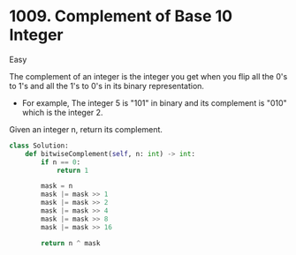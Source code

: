 # 1009. Complement of Base 10 Integer

Easy

The complement of an integer is the integer you get when you flip all the 0's to
1's and all the 1's to 0's in its binary representation.

- For example, The integer 5 is "101" in binary and its complement is "010"
  which is the integer 2.

Given an integer n, return its complement.

```python
class Solution:
    def bitwiseComplement(self, n: int) -> int:
        if n == 0:
            return 1

        mask = n
        mask |= mask >> 1
        mask |= mask >> 2
        mask |= mask >> 4
        mask |= mask >> 8
        mask |= mask >> 16

        return n ^ mask
```
